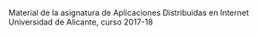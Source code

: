 Material de la asignatura de Aplicaciones Distribuidas en Internet
Universidad de Alicante, curso 2017-18
